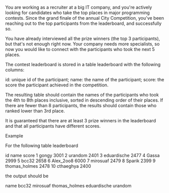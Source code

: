 You are working as a recruiter at a big IT company, and you're actively looking for candidates who take the top places in major programming contests. Since the grand finale of the annual City Competition, you've been reaching out to the top participants from the leaderboard, and successfully so.

You have already interviewed all the prize winners (the top 3 participants), but that's not enough right now. Your company needs more specialists, so now you would like to connect with the participants who took the next 5 places.

The contest leaderboard is stored in a table leaderboard with the following columns:

id: unique id of the participant;
name: the name of the participant;
score: the score the participant achieved in the competition.

The resulting table should contain the names of the participants who took the 4th to 8th places inclusive, sorted in descending order of their places. If there are fewer than 8 participants, the results should contain those who ranked lower than 3rd place.

It is guaranteed that there are at least 3 prize winners in the leaderboard and that all participants have different scores.

Example

For the following table leaderboard

id	name	        score
1	gongy	        3001
2	urandom	        2401
3	eduardische	    2477
4	Gassa	        2999
5	bcc32	        2658
6	Alex_2oo8	    6000
7	mirosuaf	    2479
8	Sparik	        2399
9	thomas_holmes	2478
10	cthaeghya	    2400

the output should be

name
bcc32
mirosuaf
thomas_holmes
eduardische
urandom